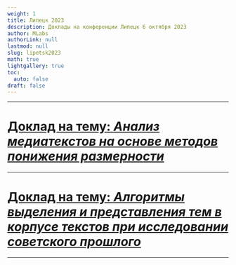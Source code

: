```yaml
---
weight: 1
title: Липецк 2023
description: Доклады на конференции Липецк 6 октября 2023
author: MLabs
authorLink: null
lastmod: null
slug: lipetsk2023
math: true
lightgallery: true
toc:
  auto: false
draft: false
---
```


---

# [Доклад на тему: *Анализ медиатекстов на основе методов понижения размерности*](./slides.pdf)

---

# [Доклад на тему: *Алгоритмы выделения и представления тем в корпусе текстов при исследовании советского прошлого*](./slides.html)

---

